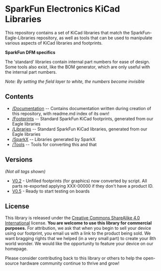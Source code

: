SparkFun Electronics KiCad Libraries
====================================

This repository contains a set of KiCad libraries that match the SparkFun-Eagle-Libraries repository, as well as tools that can be used to manipulate various aspects of KiCad libraries and footprints.

**SparkFun DFM specifics**

The 'standard' libraries contain internal part numbers for ease of design. Some tools also exist, like the BOM generator, which are only useful with the internal part numbers.

*Note: By setting the field layer to white, the numbers become invisible*

Contents
-------------------

* [/Documentation](https://github.com/sparkfun/SparkFun-KiCad-Libraries/tree/master/Documentation) -- Contains documentation written during creation of this repository, with readme.md index of its own!
* [/Footprints](https://github.com/sparkfun/SparkFun-KiCad-Libraries/tree/master/Footprints) -- Standard SparkFun KiCad footprints, generated from our Eagle libraries
* [/Libraries](https://github.com/sparkfun/SparkFun-KiCad-Libraries/tree/master/Libraries) -- Standard SparkFun KiCad libraries, generated from our Eagle libraries
* [/SparkX](https://github.com/sparkfun/SparkFun-KiCad-Libraries/tree/master/SparkX) -- Libraries generated by SparkX
* [/Tools](https://github.com/sparkfun/SparkFun-KiCad-Libraries/tree/master/Tools) -- Tools for converting this and that


Versions
-------------------
*(Not all tags shown)*

* [V0.2](https://github.com/sparkfun/SparkFun-KiCad-Libraries/tree/V_0.2) - Unfilled footprints (for graphics) now converted by script.  All parts re-exported applying XXX-00000 if they don't have a product ID.
* [V0.5](https://github.com/sparkfun/SparkFun-KiCad-Libraries/tree/V_0.5) - Ready to start testing on boards

License
-------------------

This library is released under the [Creative Commons ShareAlike 4.0 International](https://creativecommons.org/licenses/by-sa/4.0/) license. 
**You are welcome to use this library for commercial purposes.**
For attribution, we ask that when you begin to sell your device using our footprint, you email us with a link to the product being sold. 
We want bragging rights that we helped (in a very small part) to create your 8th world wonder. 
We would like the opportunity to feature your device on our homepage.

Please consider contributing back to this library or others to help the open-source hardware community continue to thrive and grow! 
